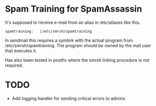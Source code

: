Spam Training for SpamAssassin
================

It's supposed to receive e-mail from an alias in /etc/aliases like this. 

    spamtraining: 	|/etc/smrsh/spamtraining

In sendmail this requires a symlink with the actual program from /etc/smrsh/spamtraining. The program should be owned by the mail user that executes it. 

Has also been tested in postfix where the smrsh linking procedure is not required. 

TODO
====

  * Add logging handler for sending critical errors to admins
